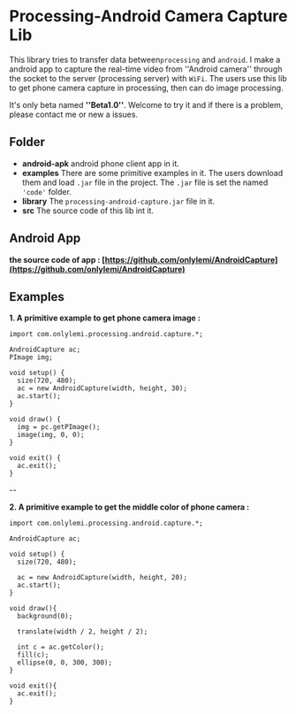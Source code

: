 # Processing-Android Camera Capture Lib
This library tries to transfer data between`processing` and `android`. I make a android app to capture the real-time video from ''Android camera''  through the socket to the server (processing server) with `WiFi`. The users use this lib to get phone camera capture in processing, then can do image processing. 

It's only beta named **''Beta1.0''**. Welcome to try it and if there is a problem, please contact me or new a issues.

## Folder
* **android-apk** 
  android phone client app in it.
*  **examples**
  There are some primitive examples in it. The users download them and load `.jar` file in the project. The `.jar` file is set the named `'code'` folder.
*  **library**
  The `processing-android-capture.jar` file in it.
*  **src** 
  The source code of this lib int it.

## Android App
 **the source code of app : [https://github.com/onlylemi/AndroidCapture](https://github.com/onlylemi/AndroidCapture)**

## Examples
**1. A primitive example to get phone camera image :**
```processing
import com.onlylemi.processing.android.capture.*;

AndroidCapture ac;
PImage img;

void setup() {
  size(720, 480);
  ac = new AndroidCapture(width, height, 30);
  ac.start();
}

void draw() {
  img = pc.getPImage();
  image(img, 0, 0);
}

void exit() {
  ac.exit();
}
```


--


**2. A primitive example to get the middle color of phone camera :**
```processing
import com.onlylemi.processing.android.capture.*;

AndroidCapture ac;

void setup() {
  size(720, 480);
  
  ac = new AndroidCapture(width, height, 20);
  ac.start();
}

void draw(){
  background(0);
  
  translate(width / 2, height / 2);
  
  int c = ac.getColor();
  fill(c);
  ellipse(0, 0, 300, 300);
}

void exit(){
  ac.exit();
}
```



